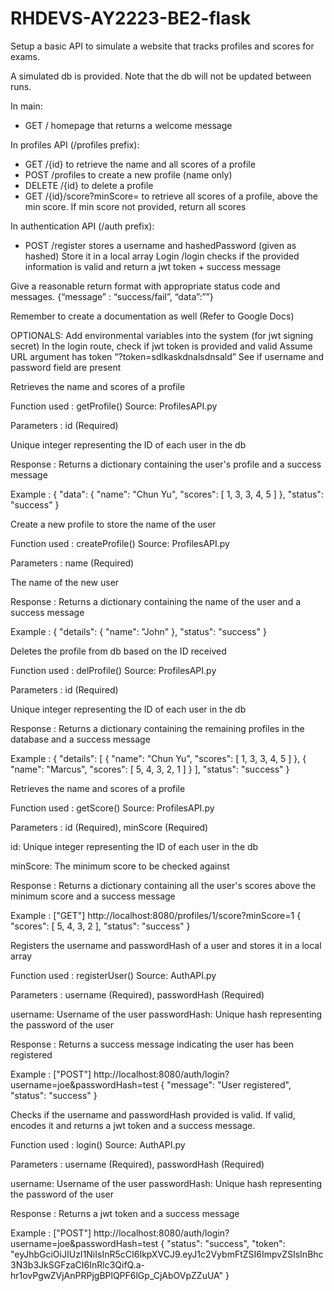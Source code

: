 # RHDEVS-AY2223-BE2-flask

Setup a basic API to simulate a website that tracks profiles and scores for exams.

A simulated db is provided. Note that the db will not be updated between runs.

In main: 
- GET / homepage that returns a welcome message 

In profiles API (/profiles prefix):

- GET /{id} to retrieve the name and all scores of a profile 
- POST /profiles to create a new profile (name only) 
- DELETE /{id} to delete a profile 
- GET /{id}/score?minScore= to retrieve all scores of a profile, above the min score. If min score not provided, return all scores


In authentication API (/auth prefix):
- POST /register stores a username and hashedPassword (given as hashed) Store it in a local array Login /login checks if the provided information is valid and return a jwt token + success message

Give a reasonable return format with appropriate status code and messages. {“message” : “success/fail”, “data”:””} 

Remember to create a documentation as well (Refer to Google Docs)

OPTIONALS: Add environmental variables into the system (for jwt signing secret) In the login route, check if jwt token is provided and valid Assume URL argument has token “?token=sdlkaskdnalsdnsald” See if username and password field are present


Retrieves the name and scores of a profile

Function used : getProfile()
Source: ProfilesAPI.py

Parameters : id (Required)

Unique integer representing the ID of each user in the db

Response : Returns a dictionary containing the user's profile and a success message

Example :
{
    "data": {
        "name": "Chun Yu",
        "scores": [
            1,
            3,
            3,
            4,
            5
        ]
    },
    "status": "success"
}

Create a new profile to store the name of the user

Function used : createProfile()
Source: ProfilesAPI.py

Parameters : name (Required)

The name of the new user

Response : Returns a dictionary containing the name of the user and a success message

Example :
{
    "details": {
        "name": "John"
    },
    "status": "success"
}

Deletes the profile from db based on the ID received

Function used : delProfile()
Source: ProfilesAPI.py

Parameters : id (Required)

Unique integer representing the ID of each user in the db

Response : Returns a dictionary containing the remaining profiles in the database and a success message

Example :
{
    "details": [
        {
            "name": "Chun Yu",
            "scores": [
                1,
                3,
                3,
                4,
                5
            ]
        },
        {
            "name": "Marcus",
            "scores": [
                5,
                4,
                3,
                2,
                1
            ]
        }
    ],
    "status": "success"
}

Retrieves the name and scores of a profile

Function used : getScore()
Source: ProfilesAPI.py

Parameters : id (Required), minScore (Required)

id: Unique integer representing the ID of each user in the db

minScore: The minimum score to be checked against

Response : Returns a dictionary containing all the user's scores above the
           minimum score and a success message

Example :
["GET"] http://localhost:8080/profiles/1/score?minScore=1
{
    "scores": [
        5,
        4,
        3,
        2
    ],
    "status": "success"
}

Registers the username and passwordHash of a user and stores it in a local array

Function used : registerUser()
Source: AuthAPI.py

Parameters : username (Required), passwordHash (Required)

username: Username of the user
passwordHash: Unique hash representing the password of the user

Response : Returns a success message indicating the user has been registered

Example :
["POST"] http://localhost:8080/auth/login?username=joe&passwordHash=test
{
    "message": "User registered",
    "status": "success"
}

Checks if the username and passwordHash provided is valid. If valid, encodes it and returns a jwt token
and a success message.

Function used : login()
Source: AuthAPI.py

Parameters : username (Required), passwordHash (Required)

username: Username of the user
passwordHash: Unique hash representing the password of the user

Response : Returns a jwt token and a success message

Example :
["POST"] http://localhost:8080/auth/login?username=joe&passwordHash=test
{
    "status": "success",
    "token": "eyJhbGciOiJIUzI1NiIsInR5cCI6IkpXVCJ9.eyJ1c2VybmFtZSI6ImpvZSIsInBhc3N3b3JkSGFzaCI6InRlc3QifQ.a-hr1ovPgwZVjAnPRPjgBPlQPF6lGp_CjAbOVpZZuUA"
}